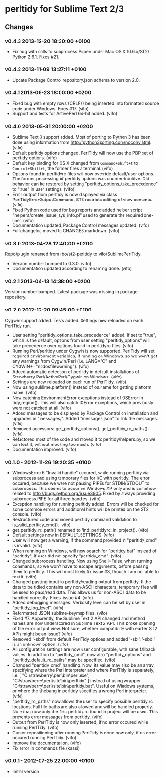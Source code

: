 # perltidy for Sublime Text 2/3

## Changes

### v0.4.3 2013-12-20 18:30:00 +0100

* Fix bug with calls to subprocess.Popen under Mac OS X 10.6.x/ST2/
  Python 2.6.1. Fixes #21.

### v0.4.2 2013-11-09 13:27:11 +0100

* Update Package Control repository.json schema to version 2.0.

### v0.4.1 2013-06-23 18:00:00 +0200

* Fixed bug with empty rows (CRLFs) being inserted into formatted source
  code under Windows. Fixes #17. (vifo)
* Support and tests for ActivePerl 64-bit added. (vifo)

### v0.4.0 2013-05-31 20:00:00 +0200

* Sublime Text 3 support added. Most of porting to Python 3 has been done
  using information from http://python3porting.com/noconv.html. (vifo)
* Default perltidy options changed. PerlTidy will now use the PBP set of
  perltidy options. (vifo)
* Default key binding for OS X changed from `Command+Shift+t` to
  `Control+Shift+t`, the former fires a terminal. (vifo)
* Options found in perltidyrc files will now override default/user options.
  The former processing of perltidy options was counter-intuitive. Old
  behavior can be restored by setting "perltidy_options_take_precedence" to
  "true" in user settings. (vifo)
* Error output from perltidy is now displayed via class
  PerlTidyErrorOutputCommand, ST3 restricts editing of view contents. (vifo)
* Fixed Python code used for bug reports and added helper script
  "helpers/create_issue_sys_info.pl" used to generate the required one-liner.
  (vifo)
* Documentation updated, Package Control messages updated. (vifo)
* Full changelog moved to CHANGES.markdown. (vifo)

### v0.3.0 2013-04-28 12:40:00 +0200

Repo/plugin renamed from rbo/st2-perltidy to vifo/SublimePerlTidy.

* Version number bumped to 0.3.0. (vifo)
* Documentation updated according to renaming done. (vifo)

### v0.2.1 2013-04-13 14:38:00 +0200

Version number bumped. Latest package was missing in package repository.

### v0.2.0 2012-12-20 09:45:00 +0100

Cygwin support added. Tests added. Settings now reloaded on each PerlTidy run.

* User setting "perltidy_options_take_precedence" added. If set to "true",
  which is the default, options from user setting "perltidy_options" will take
  precedence over options found in perltidyrc files. (vifo)
* Running Perl/perltidy under Cygwin is now supported. PerlTidy will set required
  environment variables, if running on Windows, so we won't get any warnings
  from Cygwin/Perl (i.e. LANG="C" and CYGWIN+="nodosfilewarning"). (vifo)
* Added automatic detection of perltidy in default installations of Strawberry
  Perl/ActivePerl/Cygwin on Windows. (vifo)
* Settings are now reloaded on each run of PerlTidy. (vifo)
* Now using sublime.platform() instead of os.name for getting platform name.
  (vifo)
* Now catching EnvironmentError exceptions instead of OSError in
  tidy_region(). This will also catch IOError exceptions, which previously
  were not catched at all. (vifo)
* Added messages to be displayed by Package Control on installation and
  upgrades in "messages/". Added "messages.json" to link the messages. (vifo)
* Removed accessors: get_perltidy_options(), get_perltidy_rc_paths(). (vifo)
* Refactored most of the code and moved it to perltidy/helpers.py, so we can
  test it, without mocking too much. (vifo)
* Documentation improved. (vifo)

### v0.1.0 - 2012-11-26 19:20:35 +0100

* WindowsError 6 "Invalid handle" occured, while running perltidy via
  subprocess and using temporary files for I/O with perltidy. The error
  occured, because we were not passing PIPEs for STDIN/STDOUT to subprocess.
  This seems to occur on Windows XP only and is somehow related to
  http://bugs.python.org/issue3905. Fixed by always providing subprocess.PIPE
  for all three handles. (vifo)
* Exception handling for running perltidy added. Errors will be checked for
  some common errors and additional hints will be printed on the ST2 console.
  (vifo)
* Restructured code and moved perltidy command validation to
  is_valid_perltidy_cmd(). (vifo)
* get_perltidy_rc_path() renamed to find_perltidyrc_in_project(). (vifo)
* Default settings now in DEFAULT_SETTINGS. (vifo)
* User will now get a warning, if the command provided in "perltidy_cmd" is
  invalid. (vifo)
* When running on Windows, will now search for "perltidy.bat" instead of
  "perltidy", if user did not specify "perltidy_cmd". (vifo)
* Changed subprocess handling. Now using Shell=False, when running commands, so
  we won't have to escape arguments, before passing them to perltidy. This will
  most likely fix issue #3, though I am not able to test it. (vifo)
* Changed passing input to perltidy/reading output from perltidy. If the data
  to be tidied contains any non-ASCII characters, temporary files will be used
  to pass/read data. This allows us for non-ASCII data to be handled correctly.
  Fixes: issue #4. (vifo)
* Added debugging messages. Verbosity level can be set by user in
  "perltidy_log_level". (vifo)
* Reformatted JSON sublime-keymap files. (vifo)
* Fixed #7. Apparently, the Sublime Text 2 API changed and method names are now
  underscored in Sublime Text 2 API. This broke opening of the error output
  view. Not sure, whether compatibiity with earlier ST2 APIs might be an issue?
  (vifo)
* Removed '-sbdl' from default PerlTidy options and added '-sbl'. '-sbdl' is an
  unknown option. (vifo)
* All configuration settings are now user configurable, with sane fallback
  values. In addition to "perltidy_cmd", now also "perltidy_options" and
  "perltidy_default_rc_paths" may be specified. (vifo)
* Changed "perltidy_cmd" handling. Now, its value may also be an array,
  specifying where the Perl interpreter and where PerlTidy is separately, i.e.
  [ "C:\\strawberry\\perl\\bin\\perl.exe", "C:\\strawberry\\perl\\site\\bin\\perltidy" ]
  instead of using wrapper "C:\\strawberry\\perl\\site\\bin\\perltidy.bat".
  Useful on Windows systems, or where the shebang in perltidy specifies a wrong
  Perl interpreter. (vifo)
* "perltidy_rc_paths" now allows the user to specify possible perltidy.rc
  locations. Full file paths are also allowed and will be handled properly.
  Note that now only the first perltidy.rc found in project will be used.  This
  prevents error messages from perltidy. (vifo)
* Output from PerlTidy is now only inserted, if no error occured while running
  PerlTidy. (vifo)
* Cursor repositioning after running PerlTidy is done now only, if no error
  occured running PerlTidy. (vifo)
* Improve the documentation. (vifo)
* Fix error in commands file (kassi)

### v0.0.1 - 2012-07-25 22:00:00 +0100

* Initial version
